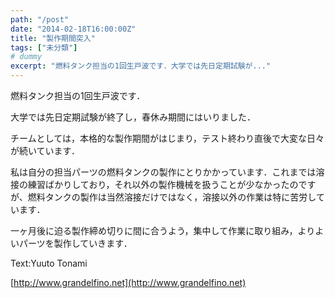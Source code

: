 ```yaml
---
path: "/post"
date: "2014-02-18T16:00:00Z"
title: "製作期間突入"
tags: ["未分類"]
# dummy
excerpt: "燃料タンク担当の1回生戸波です．大学では先日定期試験が..."
---
```




[](18-1.jpg)

燃料タンク担当の1回生戸波です．

大学では先日定期試験が終了し，春休み期間にはいりました．

チームとしては，本格的な製作期間がはじまり，テスト終わり直後で大変な日々が続いています．

私は自分の担当パーツの燃料タンクの製作にとりかかっています．これまでは溶接の練習ばかりしており，それ以外の製作機械を扱うことが少なかったのですが、燃料タンクの製作は当然溶接だけではなく，溶接以外の作業は特に苦労しています．

一ヶ月後に迫る製作締め切りに間に合うよう，集中して作業に取り組み，よりよいパーツを製作していきます．

Text:Yuuto Tonami

[http://www.grandelfino.net](http://www.grandelfino.net)

